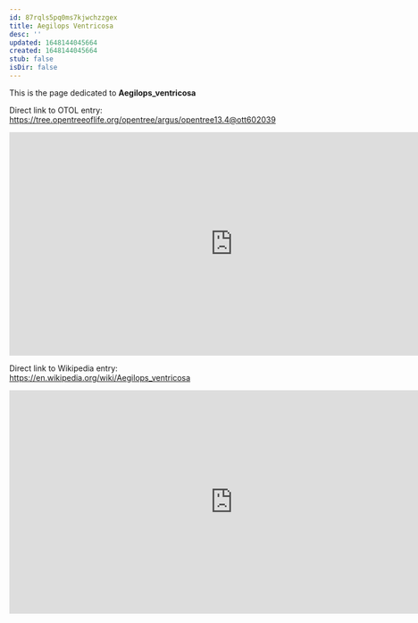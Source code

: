 ```yaml
---
id: 87rqls5pq0ms7kjwchzzgex
title: Aegilops Ventricosa
desc: ''
updated: 1648144045664
created: 1648144045664
stub: false
isDir: false
---
```

This is the page dedicated to **Aegilops_ventricosa**


Direct link to OTOL entry: https://tree.opentreeoflife.org/opentree/argus/opentree13.4@ott602039



<html>
    <body>
    <iframe src="https://tree.opentreeoflife.org/opentree/argus/opentree13.4@ott602039"
    width="800" height="400" frameborder="0" allowfullscreen> </iframe>
    </body>
</html>
    


Direct link to Wikipedia entry: https://en.wikipedia.org/wiki/Aegilops_ventricosa



<html>
    <body>
    <iframe src="https://en.wikipedia.org/wiki/Aegilops_ventricosa"
    width="800" height="400" frameborder="0" allowfullscreen> </iframe>
    </body>
</html>
    
